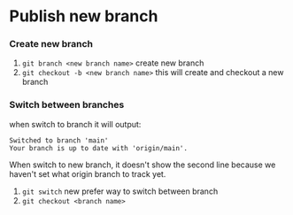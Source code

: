 # Publish new branch

### Create new branch
1. `git branch <new branch name>` create new branch
2. `git checkout -b <new branch name>` this will create and checkout a new branch

### Switch between branches
when switch to branch it will output:

```
Switched to branch 'main'
Your branch is up to date with 'origin/main'.
```
When switch to new branch, it doesn't show the second line because we haven't set what origin branch to track yet.

1. `git switch` new prefer way to switch between branch
2. `git checkout <branch name>`

